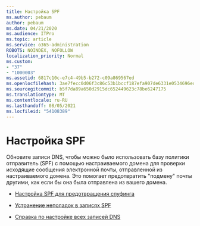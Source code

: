 ```yaml
---
title: Настройка SPF
ms.author: pebaum
author: pebaum
ms.date: 04/21/2020
ms.audience: ITPro
ms.topic: article
ms.service: o365-administration
ROBOTS: NOINDEX, NOFOLLOW
localization_priority: Normal
ms.custom:
- "37"
- "1000003"
ms.assetid: 6817c10c-e7c4-49b5-b272-c09a869567ed
ms.openlocfilehash: 3ae7fecc0d06f3c86c53b1bccf187efa907de6331e0534696edc1b0c80581f31
ms.sourcegitcommit: b5f7da89a650d2915dc652449623c78be6247175
ms.translationtype: MT
ms.contentlocale: ru-RU
ms.lasthandoff: 08/05/2021
ms.locfileid: "54108389"
---
```

# <a name="set-up-spf"></a>Настройка SPF

Обновите записи DNS, чтобы можно было использовать базу политики отправитель (SPF) с помощью настраиваемого домена для проверки исходящие сообщения электронной почты, отправленной из настраиваемого домена. Это помогает предотвратить "подмену" почты другими, как если бы она была отправлена из вашего домена.
  
- [Настройка SPF для предотвращения спуфинга](/microsoft-365/security/office-365-security/set-up-spf-in-office-365-to-help-prevent-spoofing)

- [Устранение неполадок в записях SPF](/microsoft-365/security/office-365-security/how-office-365-uses-spf-to-prevent-spoofing#SPFTroubleshoot)

- [Справка по настройке всех записей DNS](/microsoft-365/admin/get-help-with-domains/create-dns-records-at-any-dns-hosting-provider)
